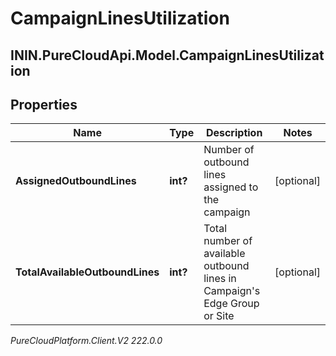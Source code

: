 # CampaignLinesUtilization

## ININ.PureCloudApi.Model.CampaignLinesUtilization

## Properties

|Name | Type | Description | Notes|
|------------ | ------------- | ------------- | -------------|
| **AssignedOutboundLines** | **int?** | Number of outbound lines assigned to the campaign | [optional] |
| **TotalAvailableOutboundLines** | **int?** | Total number of available outbound lines in Campaign&#39;s Edge Group or Site | [optional] |



_PureCloudPlatform.Client.V2 222.0.0_
